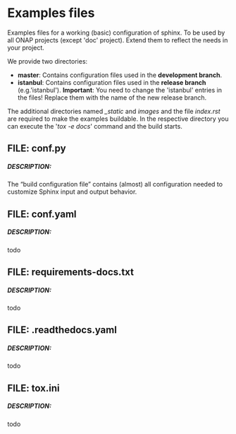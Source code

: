 # Examples files

Examples files for a working (basic) configuration of sphinx.
To be used by all ONAP projects (except 'doc' project).
Extend them to reflect the needs in your project.

We provide two directories:
- **master**: Contains configuration files used in the **development branch**.
- **istanbul**: Contains configuration files used in the **release branch**
   (e.g.'istanbul'). **Important**: You need to change the 'istanbul' entries
   in the files! Replace them with the name of the new release branch.

The additional directories named *_static* and *images* and the file
*index.rst* are required to make the examples buildable. In the respective
directory you can execute the '*tox -e docs*' command and the build starts. 

## FILE: conf.py
##### DESCRIPTION:
The “build configuration file” contains (almost) all configuration needed to
customize Sphinx input and output behavior.


## FILE: conf.yaml
##### DESCRIPTION:
todo


## FILE: requirements-docs.txt
##### DESCRIPTION:
todo


## FILE: .readthedocs.yaml
##### DESCRIPTION:
todo


## FILE: tox.ini
##### DESCRIPTION:
todo